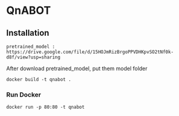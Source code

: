 # QnABOT

## Installation

	pretrained_model : https://drive.google.com/file/d/15HOJmRizBrgoPPVDHKpvSO2tNf0k-d8f/view?usp=sharing

After download pretrained_model, put them model folder
	
	docker build -t qnabot .

### Run Docker
	docker run -p 80:80 -t qnabot